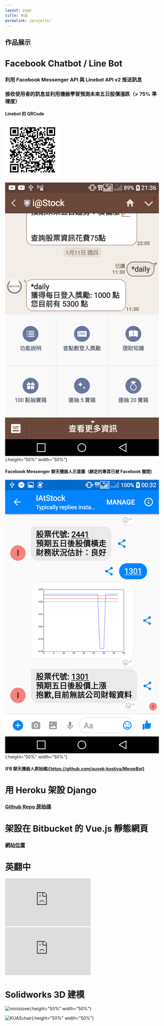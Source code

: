 ```yaml
---
layout: page
title: 作品
permalink: /projects/
---
```


作品展示
-------

# Facebook Chatbot / Line Bot

### 利用 Facebook Messenger API 與 Linebot API v2 推送訊息

### 接收使用者的訊息並利用機器學習預測未來五日股價漲跌（> 75% 準確度）

#### Linebot 的 QRCode

![Linebot QRCode](https://raw.githubusercontent.com/ouvek-kostiva/ouvek-kostiva.github.io/master/assets/Projects/LineBot.png)

![Linebot Image](https://raw.githubusercontent.com/ouvek-kostiva/ouvek-kostiva.github.io/master/assets/Projects/lineimage.png){:height="50%" width="50%"}

#### Facebook Messenger 聊天機器人示意圖（綁定的專頁已被 Facebook 關閉）

![FB Bot Image](https://raw.githubusercontent.com/ouvek-kostiva/ouvek-kostiva.github.io/master/assets/Projects/FBBot.png){:height="50%" width="50%"}

#### (FB 聊天機器人原始碼)[https://github.com/ouvek-kostiva/MeowBot]


# 用 Heroku 架設 Django

### [Github Repo 原始碼](https://github.com/ouvek-kostiva/highfreqexam)


# 架設在 Bitbucket 的 Vue.js 靜態網頁

### [網站位置](https://ouvek.bitbucket.io/dcardmoney.html)


# 英翻中

<iframe width="280" height="157" src="https://www.youtube.com/embed/jAhjPd4uNFY" frameborder="0" allowfullscreen></iframe>
<iframe width="280" height="157" src="https://www.youtube.com/embed/cDZjm4f9CEo" frameborder="0" allowfullscreen></iframe>

# Solidworks 3D 建模

![ministove](http://ouvek.com/assets/img/post/2018-01-15/stove.JPG){:height="50%" width="50%"}

![KUASchair](http://ouvek.com/assets/img/post/2018-01-15/chair.JPG){:height="50%" width="50%"}
